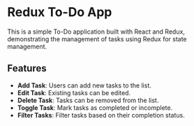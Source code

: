 # Redux To-Do App

This is a simple To-Do application built with React and Redux, demonstrating the management of tasks using Redux for state management.

## Features

- **Add Task**: Users can add new tasks to the list.
- **Edit Task**: Existing tasks can be edited.
- **Delete Task**: Tasks can be removed from the list.
- **Toggle Task**: Mark tasks as completed or incomplete.
- **Filter Tasks**: Filter tasks based on their completion status.
